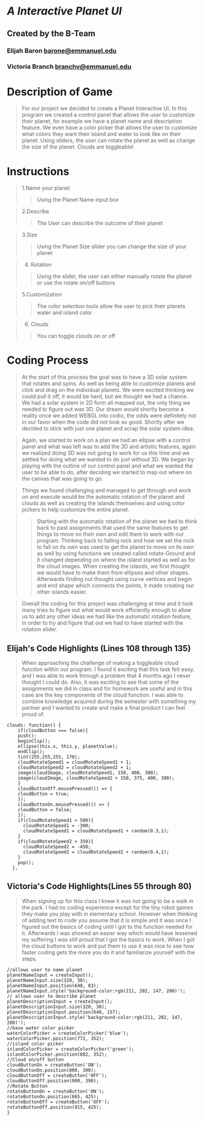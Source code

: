 # ***A Interactive Planet UI***
## Created by the B-Team
### Elijah Baron barone@emmanuel.edu
### Victoria Branch branchv@emmanuel.edu

# Description of Game
>For our project we decided to create a Planet Interactive UI.
In this program we created a control panel that allows the user to customize their planet, for example we have a planet name and description feature. 
We even have a color picker that allows the user to customize what colors they want their island and water to look like on their planet. 
Using sliders, the user can rotate the planet as well as change the size of the planet. 
Clouds are toggleable! 


# Instructions

>1.Name your planet
>>Using the Planet Name input box

>2.Describe
>>The User can describe the outcome of their planet

>3.Size
>>Using the Planet Size slider you can change the size of your planet

>4. Rotation
>> Using the slider, the user can either manually rotate the planet or use the rotate on/off buttons

>5.Customization
>> The color selection tools allow the user to pick their planets water and island color

>6. Clouds
>> You can toggle clouds on or off 

# Coding Process
>At the start of this process the goal was to have a 3D solar system that rotates and spins. As well as being able to customize planets and click and drag on the individual planets.
We were excited thinking we could pull it off, it would be hard, but we thought we had a chance. We had a solar system in 2D form all mapped out, the only thing we needed to figure out was 3D.
Our dream would shortly become a reality once we added WEBGL into codio, the odds were definitely not in our favor when the code did not look so good. 
Shortly after we decided to stick with just one planet and scrap the solar system idea. 

>Again, we started to work on a plan we had an ellipse with a control panel and what was left was to add the 3D and artistic features, again we realized doing 3D was not going to work for us this time and we settled for doing what we wanted to do just without 3D.
 We began by playing with the outline of our control panel and what we wanted the user to be able to do, after deciding we started to map out where on the canvas that was going to go. 

>Things we found challenging and managed to get through and work on and execute would be the automatic rotation of the planet and clouds as well as creating the islands themselves and using color pickers to help customize the entire planet.  
>>Starting with the automatic rotation of the planet we had to think back to past assignments that used the same features to get things to move on their own and edit them to work with our program.
Thinking back to falling rock and how we set the rock to fall on its own was used to get the planet to move on its own as well by using functions we created called rotate-Ground and it changed depending on where the island started as well as for the cloud images.
When creating the islands, we first thought we would have to make them from ellipses and other shapes.
Afterwards finding out thought using curve vertices and begin and end shape which connects the points, it made creating our other islands easier.

>Overall the coding for this project was challenging at time and it took many tries to figure out what would work efficiently enough to allow us to add any other ideas we had like the automatic rotation feature,
in order to try and figure that out we had to have started with the rotation slider.



## Elijah's Code Highlights (Lines 108 through 135)
>When approaching the challenge of making a toggleable cloud function within our program.
I found it exciting that this task felt easy, and I was able to work through a problem that 4 months ago I never thought I could do. 
Also, it was exciting to see that some of the assignments we did in class and for homework are useful and in this case are the key components of the cloud function.
I was able to combine knowledge acquired during the semester with something my partner and I wanted to create and make a final product I can feel proud of.




```Code Starts Below
clouds: function() {
    if(cloudButton === false){
    push();
    beginClip();
    ellipse(this.x, this.y, planetValue);
    endClip();
    tint(255,255,255, 170);
    cloudRotateSpeed1 = cloudRotateSpeed1 + 1;
    cloudRotateSpeed2 = cloudRotateSpeed2 + 1;
    image(cloudImage, cloudRotateSpeed1, 150, 400, 300);
    image(cloudImage, cloudRotateSpeed2 + 150, 375, 400, 300);
    }
    cloudButtonOff.mousePressed(() => {
    cloudButton = true;
    });
    cloudButtonOn.mousePressed(() => {
    cloudButton = false;
    });
    if(cloudRotateSpeed1 > 500){
      cloudRotateSpeed1 = -300;
      cloudRotateSpeed1 = cloudRotateSpeed1 + random(0.3,1);
    }
    if(cloudRotateSpeed2 > 350){
      cloudRotateSpeed2 = -450;
      cloudRotateSpeed2 = cloudRotateSpeed2 + random(0.4,1);
    }
    pop();
  },
  ```

 
  ## Victoria's Code Highlights(Lines 55 through 80)
  >When signing up for this class I knew it was not going to be a walk in the park. I had no coding experience except for the tiny robot games they make you play with in elementary school. 
  However when thinking of adding text to code you assume that it is simple and it was once I figured out the basics of coding until I got to the function needed for it.
  Afterwards I was showed an easier way which would have lessened my suffering I was still proud that I got the basics to work. 
  When I got the cloud buttons to work and put them to use it was nice to see how faster coding gets the more you do it and familiarize yourself with the steps.

  ``` Code Starts Below
  //allows user to name planet
  planetNameInput = createInput();
  planetNameInput.size(320, 30);
  planetNameInput.position(648, 83);
  planetNameInput.style('background-color:rgb(211, 202, 147, 200)');
  // allows user to describe planet
  planetDescriptionInput = createInput();
  planetDescriptionInput.size(320, 30);
  planetDescriptionInput.position(648, 157);
  planetDescriptionInput.style('background-color:rgb(211, 202, 147, 200)');
  //base water color picker
  waterColorPicker = createColorPicker('blue');
  waterColorPicker.position(772, 352);
  //island color picker
  islandColorPicker = createColorPicker('green');
  islandColorPicker.position(882, 352);
  //Cloud on/off button
  cloudButtonOn = createButton('ON');
  cloudButtonOn.position(800, 390);
  cloudButtonOff = createButton('OFF');
  cloudButtonOff.position(900, 390);
  //Rotate Button
  rotateButtonOn = createButton('ON');
  rotateButtonOn.position(865, 425);
  rotateButtonOff = createButton('OFF');
  rotateButtonOff.position(915, 425);
}
```
